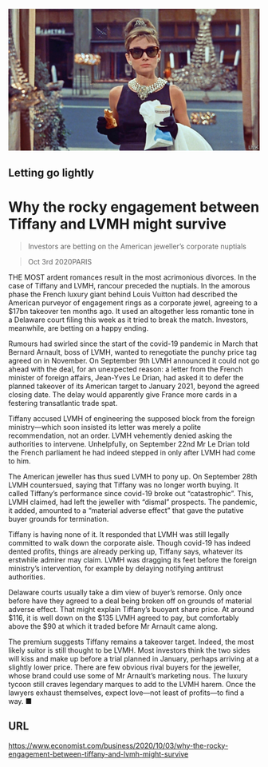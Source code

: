 ![](./images/20201003_WBP003_1.jpg)

## Letting go lightly

# Why the rocky engagement between Tiffany and LVMH might survive

> Investors are betting on the American jeweller’s corporate nuptials

> Oct 3rd 2020PARIS

THE MOST ardent romances result in the most acrimonious divorces. In the case of Tiffany and LVMH, rancour preceded the nuptials. In the amorous phase the French luxury giant behind Louis Vuitton had described the American purveyor of engagement rings as a corporate jewel, agreeing to a $17bn takeover ten months ago. It used an altogether less romantic tone in a Delaware court filing this week as it tried to break the match. Investors, meanwhile, are betting on a happy ending.

Rumours had swirled since the start of the covid-19 pandemic in March that Bernard Arnault, boss of LVMH, wanted to renegotiate the punchy price tag agreed on in November. On September 9th LVMH announced it could not go ahead with the deal, for an unexpected reason: a letter from the French minister of foreign affairs, Jean-Yves Le Drian, had asked it to defer the planned takeover of its American target to January 2021, beyond the agreed closing date. The delay would apparently give France more cards in a festering transatlantic trade spat.

Tiffany accused LVMH of engineering the supposed block from the foreign ministry—which soon insisted its letter was merely a polite recommendation, not an order. LVMH vehemently denied asking the authorities to intervene. Unhelpfully, on September 22nd Mr Le Drian told the French parliament he had indeed stepped in only after LVMH had come to him.

The American jeweller has thus sued LVMH to pony up. On September 28th LVMH countersued, saying that Tiffany was no longer worth buying. It called Tiffany’s performance since covid-19 broke out “catastrophic”. This, LVMH claimed, had left the jeweller with “dismal” prospects. The pandemic, it added, amounted to a “material adverse effect” that gave the putative buyer grounds for termination.

Tiffany is having none of it. It responded that LVMH was still legally committed to walk down the corporate aisle. Though covid-19 has indeed dented profits, things are already perking up, Tiffany says, whatever its erstwhile admirer may claim. LVMH was dragging its feet before the foreign ministry’s intervention, for example by delaying notifying antitrust authorities.

Delaware courts usually take a dim view of buyer’s remorse. Only once before have they agreed to a deal being broken off on grounds of material adverse effect. That might explain Tiffany’s buoyant share price. At around $116, it is well down on the $135 LVMH agreed to pay, but comfortably above the $90 at which it traded before Mr Arnault came along.

The premium suggests Tiffany remains a takeover target. Indeed, the most likely suitor is still thought to be LVMH. Most investors think the two sides will kiss and make up before a trial planned in January, perhaps arriving at a slightly lower price. There are few obvious rival buyers for the jeweller, whose brand could use some of Mr Arnault’s marketing nous. The luxury tycoon still craves legendary marques to add to the LVMH harem. Once the lawyers exhaust themselves, expect love—not least of profits—to find a way. ■

## URL

https://www.economist.com/business/2020/10/03/why-the-rocky-engagement-between-tiffany-and-lvmh-might-survive
